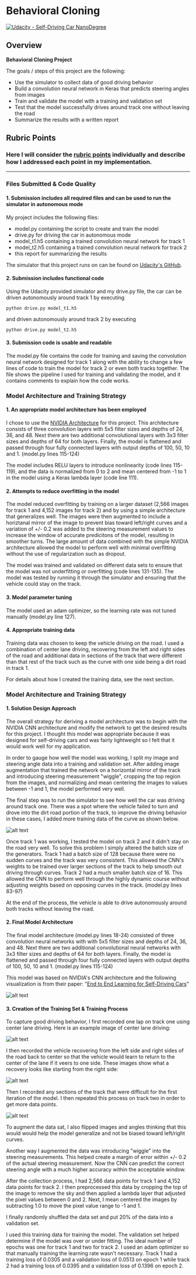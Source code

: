 # **Behavioral Cloning** 


[![Udacity - Self-Driving Car NanoDegree](https://s3.amazonaws.com/udacity-sdc/github/shield-carnd.svg)](http://www.udacity.com/drive)

Overview
---

**Behavioral Cloning Project**

The goals / steps of this project are the following:

* Use the simulator to collect data of good driving behavior
* Build a convolution neural network in Keras that predicts steering angles from images
* Train and validate the model with a training and validation set
* Test that the model successfully drives around track one without leaving the road
* Summarize the results with a written report


[//]: # (Image References)

[image1]: ./examples/network_architecture.jpg "NVIDIA Architecture"
[image2]: ./examples/dirt_road.gif "Dirt Road GIF"
[image3]: ./examples/recover.gif "Recover GIF"
[image4]: ./examples/track2.gif "Track 2 GIF"


## Rubric Points
### Here I will consider the [rubric points](https://review.udacity.com/#!/rubrics/432/view) individually and describe how I addressed each point in my implementation.  

---
### Files Submitted & Code Quality

#### 1. Submission includes all required files and can be used to run the simulator in autonomous mode

My project includes the following files:

* model.py containing the script to create and train the model
* drive.py for driving the car in autonomous mode
* model_t1.h5 containing a trained convolution neural network for track 1
* model_t2.h5 containing a trained convolution neural network for track 2
* this report for summarizing the results

The simulator that this project runs on can be found on [Udacity's GitHub](https://github.com/udacity/self-driving-car-sim).

#### 2. Submission includes functional code
Using the Udacity provided simulator and my drive.py file, the car can be driven autonomously around track 1 by executing

```
python drive.py model_t1.h5
```

and driven autonomously around track 2 by executing

```
python drive.py model_t2.h5
```

#### 3. Submission code is usable and readable

The model.py file contains the code for training and saving the convolution neural network designed for track 1 along with the ability to change a few lines of code to train the model for track 2 or even both tracks together. The file shows the pipeline I used for training and validating the model, and it contains comments to explain how the code works.

### Model Architecture and Training Strategy

#### 1. An appropriate model architecture has been employed

I chose to use the [NVIDIA Architecture](https://images.nvidia.com/content/tegra/automotive/images/2016/solutions/pdf/end-to-end-dl-using-px.pdf) for this project. This architecture consists of three convolution layers with 5x5 filter sizes and depths of 24, 36, and 48. Next there are two additional convolutional layers with 3x3 filter sizes and depths of 64 for both layers. Finally, the model is flattened and passed through four fully connected layers with output depths of 100, 50, 10 and 1. (model.py lines 115-124) 

The model includes RELU layers to introduce nonlinearity (code lines 115-119), and the data is normalized from 0 to 2 and mean centered from -1 to 1 in the model using a Keras lambda layer (code line 111). 

#### 2. Attempts to reduce overfitting in the model

The model reduced overfitting by training on a larger dataset (2,566 images for track 1 and 4,152 images for track 2) and by using a simple architecture that generalizes well. The images were then augmented to include a horiztanal mirror of the image to prevent bias toward left/right curves and a variation of +/- 0.2 was added to the steering measurement values to increase the window of accurate predicitons of the model, resulting in smoother turns. The large amount of data combined with the simple NVIDIA architecture allowed the model to perform well with minimal overfitting without the use of regularization such as dropout.

The model was trained and validated on different data sets to ensure that the model was not underfitting or overfitting (code lines 131-135). The model was tested by running it through the simulator and ensuring that the vehicle could stay on the track.

#### 3. Model parameter tuning

The model used an adam optimizer, so the learning rate was not tuned manually (model.py line 127).

#### 4. Appropriate training data

Training data was chosen to keep the vehicle driving on the road. I used a combination of center lane driving, recovering from the left and right sides of the road and additional data in sections of the track that were different than that rest of the track such as the curve with one side being a dirt road in track 1.

For details about how I created the training data, see the next section. 

### Model Architecture and Training Strategy

#### 1. Solution Design Approach

The overall strategy for deriving a model architecture was to begin with the NVIDIA CNN architecture and modify the network to get the desired results for this project. I thought this model was appropriate because it was designed for self-driving cars and was fairly lightweight so I felt that it would work well for my application.

In order to gauge how well the model was working, I split my image and steering angle data into a training and validation set. After adding image augmentation that trained the network on a horizontal mirror of the track and introducing steering measurement "wiggle", cropping the top region from the images, and normalizing and mean centering the images to values between -1 and 1, the model performed very well. 

The final step was to run the simulator to see how well the car was driving around track one. There was a spot where the vehicle failed to turn and drove into the dirt road portion of the track, to improve the driving behavior in these cases, I added more training data of the curve as shown below.


![alt text][image2]


Once track 1 was working, I tested the model on track 2 and it didn't stay on the road very well. To solve this problem I simply altered the batch size of the generators. Track 1 had a batch size of 128 because there were no sudden curves and the track was very consistent. This allowed the CNN's weights to be trained over larger sections of the track to help smooth out driving through curves. Track 2 had a much smaller batch size of 16. This allowed the CNN to perform well through the highly dynamic course without adjusting weights based on opposing curves in the track. (model.py lines 83-97)

At the end of the process, the vehicle is able to drive autonomously around both tracks without leaving the road.

#### 2. Final Model Architecture

The final model architecture (model.py lines 18-24) consisted  of three convolution neural networks with with 5x5 filter sizes and depths of 24, 36, and 48. Next there are two additional convolutional neural networks with 3x3 filter sizes and depths of 64 for both layers. Finally, the model is flattened and passed through four fully connected layers with output depths of 100, 50, 10 and 1. (model.py lines 115-124) 

This model was based on NVIDIA's CNN architecture and the following visualization is from their paper: "[End to End Learning for Self-Driving Cars](https://images.nvidia.com/content/tegra/automotive/images/2016/solutions/pdf/end-to-end-dl-using-px.pdf)"

![alt text][image1]

#### 3. Creation of the Training Set & Training Process

To capture good driving behavior, I first recorded one lap on track one using center lane driving. Here is an example image of center lane driving:

![alt text][image2]

I then recorded the vehicle recovering from the left side and right sides of the road back to center so that the vehicle would learn to return to the center of the lane if it veers to one side. These images show what a recovery looks like starting from the right side:

![alt text][image3]

Then I recorded any sections of the track that were difficult for the first iteration of the model. I then repeated this process on track two in order to get more data points.

![alt text][image4]

To augment the data sat, I also flipped images and angles thinking that this would would help the model generalize and not be biased toward left/right curves.

Another way I augmented the data was introducing "wiggle" into the steering measurements. This helped create a margin of error within +/- 0.2 of the actual steering measurement. Now the CNN can predict the correct steering angle with a much higher accuracy within the acceptable window.

After the collection process, I had 2,566 data points for track 1 and 4,152 data points for track 2. I then preprocessed this data by cropping the top of the image to remove the sky and then applied a lambda layer that adjusted the pixel values between 0 and 2. Next, I mean centered the images by subtracting 1.0 to move the pixel value range to -1 and 1.

I finally randomly shuffled the data set and put 20% of the data into a validation set. 

I used this training data for training the model. The validation set helped determine if the model was over or under fitting. The ideal number of epochs was one for track 1 and two for track 2. I used an adam optimizer so that manually training the learning rate wasn't necessary. Track 1 had a training loss of 0.0305 and a validation loss of 0.0513 on epoch 1 while track 2 had a training loss of 0.0395 and a validation loss of 0.1396 on epoch 2.
